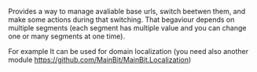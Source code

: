 Provides a way to manage avaliable base urls, switch beetwen them, and make some actions during that switching. That begaviour depends on multiple segments (each segment has multiple value and you can change one or many segments at one time).

For example It can be used for domain localization (you need also another module https://github.com/MainBit/MainBit.Localization)
